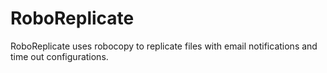 # RoboReplicate
RoboReplicate uses robocopy to replicate files with email notifications and time out configurations.
